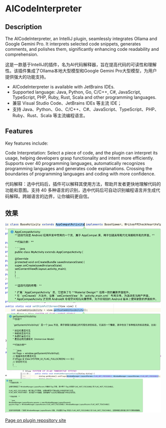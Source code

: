 # AICodeInterpreter
<!-- Plugin description -->
## Description
The AICodeInterpreter, an IntelliJ plugin, seamlessly integrates Ollama and Google Gemini Pro. It interprets selected code snippets, generates comments, and polishes them, significantly enhancing code readability and comprehension.

这是一款基于IntelliJ的插件，名为AI代码解释器，旨在提高代码的可读性和理解性。该插件集成了Ollama本地大型模型和Google Gemini Pro大型模型，为用户提供强大的功能支持。
 
- AICodeInterpreter is available with JetBrains IDEs.
- Supported language: Java, Python, Go, C/C++, C#, JavaScript, TypeScript, PHP, Ruby, Rust, Scala and other programming languages.
- 兼容 Visual Studio Code、JetBrains IDEs 等主流 IDE；
- 支持 Java、Python、Go、C/C++、C#、JavaScript、TypeScript、PHP、Ruby、Rust、Scala 等主流编程语言。
## Features
Key features include:

Code Interpretation: Select a piece of code, and the plugin can interpret its usage, helping developers grasp functionality and intent more efficiently.
Supports over 40 programming languages, automatically recognizes programming languages and generates code explanations. Crossing the boundaries of programming languages and coding with more confidence.

代码解释：选中代码后，插件可以解释其使用方法，帮助开发者更快地理解代码的功能和意图。支持 40 多种语言的识别，选中代码后可自动识别编程语言并生成代码解释。跨越语言的边界，让你编码更自信。

## 效果
![1.png](image/1.png)
![2.png](image/2.png)
![3.png](image/3.png)

<!-- Plugin description end -->
[Page on plugin repository site](https://plugins.jetbrains.com/plugin/24011-aicodeinterpreter)
